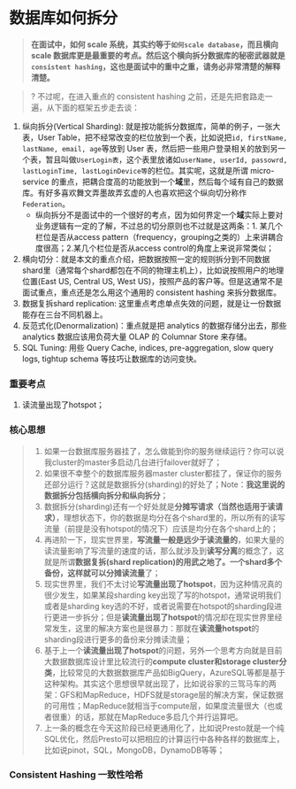 # 数据库如何拆分

> **在面试中，如何 scale 系统，其实约等于`如何scale database`，而且横向 scale 数据库更是最重要的考点。然后这个横向拆分数据库的秘密武器就是`consistent hashing`，这也是面试中的重中之重，请务必非常清楚的解释清楚。**

> ? 不过呢，在进入重点的 consistent hashing 之前，还是先把套路走一遍，从下面的框架五步走去谈：

1. 纵向拆分(Vertical Sharding): 就是按功能拆分数据库，简单的例子，一张大表，User Table，把不经常改变的栏位放到一个表，比如说把`id, firstName, lastName, email, age`等放到 User 表，然后把一些用户登录相关的放到另一个表，暂且叫做`UserLogin表`，这个表里放诸如`userName, userId, passowrd, lastLoginTime, lastLoginDevice等`的栏位。其实呢，这就是所谓 micro-service 的重点，把耦合度高的功能放到一个**域**里，然后每个域有自己的数据库。有好多喜欢舞文弄墨故弄玄虚的人也喜欢把这个纵向切分称作 `Federation`。
    * 纵向拆分不是面试中的一个很好的考点，因为如何界定一个**域**实际上要对业务逻辑有一定的了解，不过总的切分原则也不过就是这两条：1. 某几个栏位是否从access pattern（frequency，grouping之类的）上来讲耦合度很高；2.某几个栏位是否从access control的角度上来说非常类似；
1. 横向切分：就是本文的重点介绍，把数据按照一定的规则拆分到不同数据shard里（通常每个shard都包在不同的物理主机上），比如说按照用户的地理位置(East US, Central US, West US)，按照产品的客户等。但是这通常不是面试重点，重点还是怎么用这个通用的 consistent hashing 来拆分数据库。
1. 数据复拆shard replication: 这里重点考虑单点失效的问题，就是让一份数据能存在三台不同机器上。
1. 反范式化(Denormalization)：重点就是把 analytics 的数据存储分出去，那些 analytics 数据应该用负荷大量 OLAP 的 Columnar Store 来存储。
1. SQL Tuning: 用些 Query Cache, indices, pre-aggregation, slow query logs, tightup schema 等技巧让数据库的访问变快。

### 重要考点
1. 读流量出现了hotspot；


### 核心思想
> 1. 如果一台数据库服务器挂了，怎么做能到你的服务继续运行？你可以说我cluster的master多启动几台进行failover就好了；
> 1. 如果很不幸整个的数据库服务器master cluster都挂了，保证你的服务还部分运行？这就是数据拆分(sharding)的好处了；Note：**我这里说的数据拆分包括横向拆分和纵向拆分**；
> 1. 数据拆分(sharding)还有一个好处就是**分摊写请求（当然也适用于读请求）**，理想状态下，你的数据是均分在各个shard里的，所以所有的读写流量（前提是没有hotspot的情况下）应该是均分在各个shard上的；
> 1. 再进阶一下，现实世界里，**写流量一般是远少于读流量的**，如果大量的读流量影响了写流量的速度的话，那么就涉及到**读写分离**的概念了，这就是所谓**数据复拆(shard replication)**的用武之地了。一个shard多个备份，这样就可以**分摊读流量**了；
> 1. 现实世界里，我们不太讨论**写流量出现了hotspot**，因为这种情况真的很少发生，如果某段sharding key出现了写的hotspot，通常说明我们或者是sharding key选的不好，或者说需要在hotspot的sharding段进行更进一步拆分；但是**读流量出现了hotspot**的情况却在现实世界里经常发生，这里的解决方案也是很暴力：那就在**读流量hotspot**的sharding段进行更多的备份来分摊读流量；
> 1. 基于上一个**读流量出现了hotspot**的问题，另外一个思考方向就是目前大数据数据库设计里比较流行的**compute cluster和storage cluster分类**，比较常见的大数据数据库产品如BigQuery，AzureSQL等都是基于这种架构。其实这个思想很早就出现了，比如说谷家的三驾马车的两架：GFS和MapReduce，HDFS就是storage层的解决方案，保证数据的可用性；MapReduce就相当于compute层，如果度流量很大（也或者很重）的话，那就在MapReduce多启几个并行运算吧。
> 1. 上一条的概念在今天这阶段已经更通用化了，比如说Presto就是一个纯SQL优化，然后Presto可以把相应的计算运行中各种各样的数据库上，比如说pinot，SQL，MongoDB，DynamoDB等等；

### Consistent Hashing 一致性哈希

